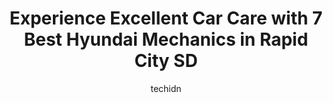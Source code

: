 ---
layout: ampstory
image: https://images.unsplash.com/photo-1617498115469-2a7ee098a575?ixlib=rb-4.0.3&ixid=MnwxMjA3fDB8MHxwaG90by1wYWdlfHx8fGVufDB8fHx8&auto=format&fit=crop&w=640&h=853&q=80
author: techidn
featured: false
description: Experience the excellence of automotive service by visiting the 7 best Hyundai Mechanic in Rapid City SD, USA. With their expertise, attention to detail, and commitment to customer satisfact
title: Experience Excellent Car Care with 7 Best Hyundai Mechanics in Rapid City SD
cover:
   title: Experience Excellent Car Care with 7 Best Hyundai Mechanics in Rapid City SD
   subtitle: Rickpate
   background: https://images.unsplash.com/photo-1617498115469-2a7ee098a575?ixlib=rb-4.0.3&ixid=MnwxMjA3fDB8MHxwaG90by1wYWdlfHx8fGVufDB8fHx8&auto=format&fit=crop&w=640&h=853&q=80

pages: 
 - layout: thirds
   top: <h1>#1 Billion Auto - Kia in Rapid City</h1>
   bottom: "<p>My wife and I have been shopping around for a new car for the last few weeks. We went to several dealerships to talk about what we could realistically expect to get our h</p>"
   background: https://www.knot35.com/toplist/wp-content/uploads/2023/06/best-hyundai-mechanic-1-in-rapid-city-sd-1685832289.jpeg
   backgroundblur: true
 - layout: thirds
   top: <h1>#2 Kopren Motors</h1>
   bottom: "<p>222 N Cambell St, Rapid City, SD 57701, United States</p>"
   background: https://www.knot35.com/toplist/wp-content/uploads/2023/06/best-hyundai-mechanic-2-in-rapid-city-sd-1685832290.jpeg
   cta:
      link: https://www.knot35.com/toplist/experience-excellent-car-care-with-7-best-hyundai-mechanics-in-rapid-city-sd/
      text: Experience Excellent Car Care with 7 Best Hyundai Mechanics in Rapid City SD
 - layout: thirds
   top: <h1>#3 Liberty Hyundai Mazda</h1>
   bottom: "<p>404 Cambell St, Rapid City, SD 57701, United States</p>"
   background: https://www.knot35.com/toplist/wp-content/uploads/2023/06/best-hyundai-mechanic-3-in-rapid-city-sd-1685832290.jpeg
   cta:
      link: https://www.knot35.com/toplist/experience-excellent-car-care-with-7-best-hyundai-mechanics-in-rapid-city-sd/
      text: Experience Excellent Car Care with 7 Best Hyundai Mechanics in Rapid City SD
 - layout: thirds
   top: <h1>#4 Tires Tires Tires</h1>
   bottom: "<p>3150 E, 3150 SD-44, Rapid City, SD 57703, United States</p>"
   background: https://images.unsplash.com/photo-1608411404720-c8f0417bcdba?ixlib=rb-4.0.3&ixid=MnwxMjA3fDB8MHxwaG90by1wYWdlfHx8fGVufDB8fHx8&auto=format&fit=crop&w=640&h=853&q=80
   cta:
      link: https://www.knot35.com/toplist/experience-excellent-car-care-with-7-best-hyundai-mechanics-in-rapid-city-sd/
      text: Experience Excellent Car Care with 7 Best Hyundai Mechanics in Rapid City SD
 - layout: thirds
   top: <h1>#5 CARSTAR Collision Center - Rapid City</h1>
   bottom: "<p>415 E Omaha St, Rapid City, SD 57701, United States</p>"
   background: https://plus.unsplash.com/premium_photo-1664640458616-3c74f8cb4589?ixlib=rb-4.0.3&ixid=MnwxMjA3fDB8MHxwaG90by1wYWdlfHx8fGVufDB8fHx8&auto=format&fit=crop&w=640&h=853&q=80
   cta:
      link: https://www.knot35.com/toplist/experience-excellent-car-care-with-7-best-hyundai-mechanics-in-rapid-city-sd/
      text: Experience Excellent Car Care with 7 Best Hyundai Mechanics in Rapid City SD
 - layout: thirds
   top: <h1>#6 Honest Automotive</h1>
   bottom: "<p>315 1st St, Rapid City, SD 57701, United States</p>"
   background: https://images.unsplash.com/photo-1557672172-298e090bd0f1?ixlib=rb-4.0.3&ixid=MnwxMjA3fDB8MHxwaG90by1wYWdlfHx8fGVufDB8fHx8&auto=format&fit=crop&w=640&h=853&q=80
   cta:
      link: https://www.knot35.com/toplist/experience-excellent-car-care-with-7-best-hyundai-mechanics-in-rapid-city-sd/
      text: Experience Excellent Car Care with 7 Best Hyundai Mechanics in Rapid City SD
 - layout: thirds
   top: <h1>#7 Als D & I Auto Repair</h1>
   bottom: "<p>3483 Sturgis Rd, Rapid City, SD 57702, United States</p>"
   background: https://images.unsplash.com/photo-1533998839656-76f5e4b2bccb?ixlib=rb-4.0.3&ixid=MnwxMjA3fDB8MHxwaG90by1wYWdlfHx8fGVufDB8fHx8&auto=format&fit=crop&w=640&h=853&q=80
   cta:
      link: https://www.knot35.com/toplist/experience-excellent-car-care-with-7-best-hyundai-mechanics-in-rapid-city-sd/
      text: Experience Excellent Car Care with 7 Best Hyundai Mechanics in Rapid City SD
 - layout: thirds
   middle: Continue reading...
   background: https://images.unsplash.com/photo-1602536052359-ef94c21c5948?ixlib=rb-4.0.3&ixid=MnwxMjA3fDB8MHxwaG90by1wYWdlfHx8fGVufDB8fHx8&auto=format&fit=crop&w=640&h=853&q=80
   cta:
      link: https://www.knot35.com/toplist/experience-excellent-car-care-with-7-best-hyundai-mechanics-in-rapid-city-sd/
      text: Experience Excellent Car Care with 7 Best Hyundai Mechanics in Rapid City SD
      
---
